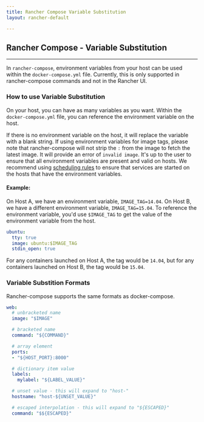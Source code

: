 ```yaml
---
title: Rancher Compose Variable Substitution
layout: rancher-default

---
```


## Rancher Compose - Variable Substitution
---

In `rancher-compose`, environment variables from your host can be used within the `docker-compose.yml` file. Currently, this is only supported in rancher-compose commands and not in the Rancher UI.  

### How to use Variable Substitution

On your host, you can have as many variables as you want. Within the `docker-compose.yml` file, you can reference the environment variable on the host.

If there is no environment variable on the host, it will replace the variable with a blank string. If using environment variables for image tags, please note that rancher-compose will not strip the `:` from the image to fetch the latest image. It will provide an error of `invalid image`. It's up to the user to ensure that all environment variables are present and valid on hosts. We recommend using [scheduling rules]({{site.baseurl}}/ranhcer/rancher-compose/scheduling/) to ensure that services are started on the hosts that have the environment variables. 

#### Example:

On Host A, we have an environment variable, `IMAGE_TAG=14.04`. On Host B, we have a different environment variable, `IMAGE_TAG=15.04`. To reference the environment variable, you'd use `$IMAGE_TAG` to get the value of the environment variable from the host. 

```yaml
ubuntu:
  tty: true
  image: ubuntu:$IMAGE_TAG
  stdin_open: true
```

For any containers launched on Host A, the tag would be `14.04`, but for any containers launched on Host B, the tag would be `15.04`. 

### Variable Substition Formats

Rancher-compose supports the same formats as docker-compose. 

```yaml
web:
  # unbracketed name
  image: "$IMAGE"

  # bracketed name
  command: "${COMMAND}"

  # array element
  ports:
  - "${HOST_PORT}:8000"

  # dictionary item value 
  labels:
    mylabel: "${LABEL_VALUE}"

  # unset value - this will expand to "host-"
  hostname: "host-${UNSET_VALUE}"

  # escaped interpolation - this will expand to "${ESCAPED}"
  command: "$${ESCAPED}"
```